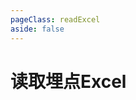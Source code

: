 ```yaml
---
pageClass: readExcel
aside: false
---
```


# 读取埋点Excel

<ClientOnly>
  <ReadExcel />
</ClientOnly>




<script setup>
  import ReadExcel from '../vueCom/readExcel.vue';
</script>
